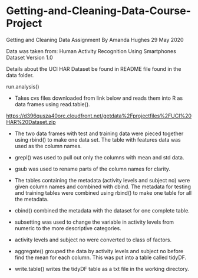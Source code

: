 # Getting-and-Cleaning-Data-Course-Project

Getting and Cleaning Data Assignment
By Amanda Hughes
29 May 2020

Data was taken from:
Human Activity Recognition Using Smartphones Dataset
Version 1.0

Details about the UCI HAR Dataset be found in README file found in the data folder.

run.analysis()

- Takes cvs files downloaded from link below and reads them into R as data frames using read.table().

 https://d396qusza40orc.cloudfront.net/getdata%2Fprojectfiles%2FUCI%20HAR%20Dataset.zip

- The two data frames with test and training data were pieced together using rbind() to make one data set.  The table with features data was used as the column names.

- grepl() was used to pull out only the columns with mean and std data.

- gsub was used to rename parts of the column names for clarity.

- The tables containing the metadata (activity levels and subject no) were given column names and combined with cbind.  The metadata for testing and training tables were combined using rbind() to make one table for all the metadata.  

- cbind() combined the metadata with the dataset for one complete table.

- subsetting was used to change the variable in activity levels from numeric to the more descriptive categories.

- activity levels and subject no were converted to class of factors.

- aggregate() grouped the data by activity levels and subject no before find the mean for each column.  This was put into a table called tidyDF.

- write.table() writes the tidyDF table as a txt file in the working directory.



